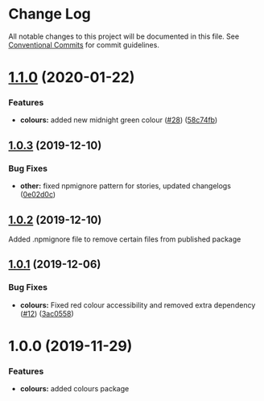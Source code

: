 # Change Log

All notable changes to this project will be documented in this file.
See [Conventional Commits](https://conventionalcommits.org) for commit guidelines.

# [1.1.0](https://github.com/telus/pm-kit/compare/@pm-kit/colours@1.0.3...@pm-kit/colours@1.1.0) (2020-01-22)


### Features

* **colours:** added new midnight green colour ([#28](https://github.com/telus/pm-kit/issues/28)) ([58c74fb](https://github.com/telus/pm-kit/commit/58c74fb7d514bdfc77227559122ea0c513a6c1b2))





## [1.0.3](https://github.com/telus/pm-kit/compare/@pm-kit/colours@1.0.2...@pm-kit/colours@1.0.3) (2019-12-10)


### Bug Fixes

* **other:** fixed npmignore pattern for stories, updated changelogs ([0e02d0c](https://github.com/telus/pm-kit/commit/0e02d0c53b3a88905d51d4a8cc1b7e8f6da939fa))





## [1.0.2](https://github.com/telus/pm-kit/compare/@pm-kit/colours@1.0.1...@pm-kit/colours@1.0.2) (2019-12-10)

Added .npmignore file to remove certain files from published package

## [1.0.1](https://github.com/telus/pm-kit/compare/@pm-kit/colours@1.0.0...@pm-kit/colours@1.0.1) (2019-12-06)

### Bug Fixes

- **colours:** Fixed red colour accessibility and removed extra dependency ([#12](https://github.com/telus/pm-kit/pull/12)) ([3ac0558](https://github.com/telus/pm-kit/commit/3ac0558c9a7d10b6cde552803ecb84d04942a965))

# 1.0.0 (2019-11-29)

### Features

- **colours:** added colours package
